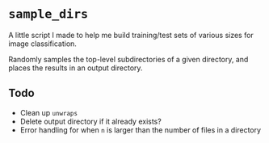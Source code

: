 # `sample_dirs`

A little script I made to help me build training/test sets of various sizes for image classification.

Randomly samples the top-level subdirectories of a given directory, and places the results in an output directory.

## Todo

- Clean up `unwraps`
- Delete output directory if it already exists?
- Error handling for when `n` is larger than the number of files in a directory